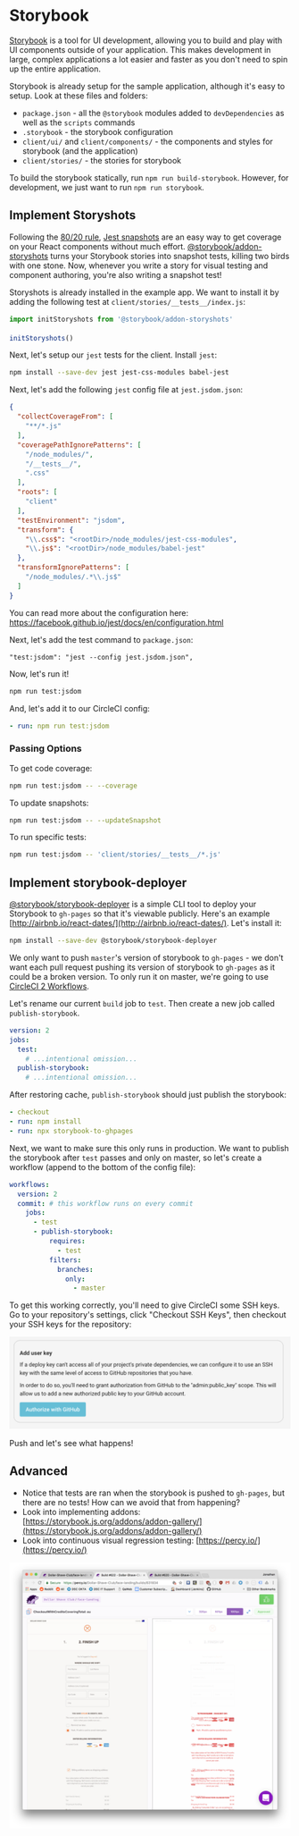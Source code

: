 
# Storybook

[Storybook](https://storybook.js.org/) is a tool for UI development,
allowing you to build and play with UI components outside of your application.
This makes development in large, complex applications a lot easier and faster
as you don't need to spin up the entire application.

Storybook is already setup for the sample application, although it's easy to setup.
Look at these files and folders:

- `package.json` - all the `@storybook` modules added to `devDependencies` as well as the `scripts` commands
- `.storybook` - the storybook configuration
- `client/ui/` and `client/components/` - the components and styles for storybook (and the application)
- `client/stories/` - the stories for storybook

To build the storybook statically, run `npm run build-storybook`.
However, for development, we just want to run `npm run storybook`.

## Implement Storyshots

Following the [80/20 rule](https://en.wikipedia.org/wiki/Pareto_principle), [Jest snapshots](https://facebook.github.io/jest/docs/en/snapshot-testing.html)
are an easy way to get coverage on your React components without much effort.
[@storybook/addon-storyshots](https://github.com/storybooks/storybook/tree/master/addons/storyshots)
turns your Storybook stories into snapshot tests, killing two birds with one stone.
Now, whenever you write a story for visual testing and component authoring,
you're also writing a snapshot test!

Storyshots is already installed in the example app.
We want to install it by adding the following test at `client/stories/__tests__/index.js`:

```js
import initStoryshots from '@storybook/addon-storyshots'

initStoryshots()
```

Next, let's setup our `jest` tests for the client. Install `jest`:

```bash
npm install --save-dev jest jest-css-modules babel-jest
```

Next, let's add the following `jest` config file at `jest.jsdom.json`:

```json
{
  "collectCoverageFrom": [
    "**/*.js"
  ],
  "coveragePathIgnorePatterns": [
    "/node_modules/",
    "/__tests__/",
    ".css"
  ],
  "roots": [
    "client"
  ],
  "testEnvironment": "jsdom",
  "transform": {
    "\\.css$": "<rootDir>/node_modules/jest-css-modules",
    "\\.js$": "<rootDir>/node_modules/babel-jest"
  },
  "transformIgnorePatterns": [
    "/node_modules/.*\\.js$"
  ]
}
```

You can read more about the configuration here: https://facebook.github.io/jest/docs/en/configuration.html

Next, let's add the test command to `package.json`:

```
"test:jsdom": "jest --config jest.jsdom.json",
```

Now, let's run it!

```bash
npm run test:jsdom
```

And, let's add it to our CircleCI config:

```yaml
- run: npm run test:jsdom
```

### Passing Options

To get code coverage:

```bash
npm run test:jsdom -- --coverage
```

To update snapshots:

```bash
npm run test:jsdom -- --updateSnapshot
```

To run specific tests:

```bash
npm run test:jsdom -- 'client/stories/__tests__/*.js'
```

## Implement storybook-deployer

[@storybook/storybook-deployer](https://github.com/storybooks/storybook-deployer)
is a simple CLI tool to deploy your Storybook to `gh-pages` so that it's viewable publicly. Here's an example [http://airbnb.io/react-dates/](http://airbnb.io/react-dates/).
Let's install it:

```bash
npm install --save-dev @storybook/storybook-deployer
```

We only want to push `master`'s version of storybook to `gh-pages` - we don't want each pull
request pushing its version of storybook to `gh-pages` as it could be a broken version.
To only run it on master, we're going to use [CircleCI 2 Workflows](https://circleci.com/docs/2.0/workflows/).

Let's rename our current `build` job to `test`.
Then create a new job called `publish-storybook`.

```yaml
version: 2
jobs:
  test:
    # ...intentional omission...
  publish-storybook:
    # ...intentional omission...
```

After restoring cache, `publish-storybook` should just publish the storybook:

```yaml
- checkout
- run: npm install
- run: npx storybook-to-ghpages
```

Next, we want to make sure this only runs in production.
We want to publish the storybook after `test` passes and only on master,
so let's create a workflow (append to the bottom of the config file):

```yaml
workflows:
  version: 2
  commit: # this workflow runs on every commit
    jobs:
      - test
      - publish-storybook:
          requires:
            - test
          filters:
            branches:
              only:
                - master
```

To get this working correctly, you'll need to give CircleCI some SSH keys.
Go to your repository's settings, click "Checkout SSH Keys", then
checkout your SSH keys for the repository:

![](images/checkout-ssh-keys.png)

Push and let's see what happens!

## Advanced

- Notice that tests are ran when the storybook is pushed to `gh-pages`, but there are no tests! How can we avoid that from happening?
- Look into implementing addons: [https://storybook.js.org/addons/addon-gallery/](https://storybook.js.org/addons/addon-gallery/)
- Look into continuous visual regression testing: [https://percy.io/](https://percy.io/)

![](images/dsc-percy.png)
